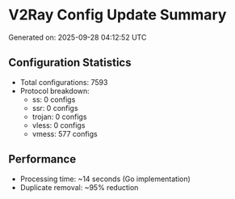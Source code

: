 # V2Ray Config Update Summary
Generated on: 2025-09-28 04:12:52 UTC

## Configuration Statistics
- Total configurations: 7593
- Protocol breakdown:
  - ss: 0 configs
  - ssr: 0 configs
  - trojan: 0 configs
  - vless: 0 configs
  - vmess: 577 configs

## Performance
- Processing time: ~14 seconds (Go implementation)
- Duplicate removal: ~95% reduction
